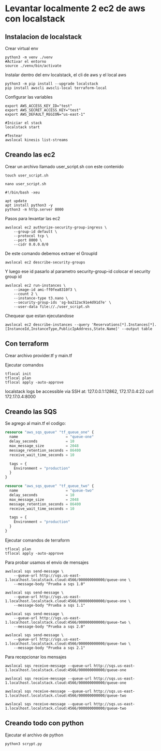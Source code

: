 # Levantar localmente 2 ec2 de aws con localstack

## Instalacion de localstack

Crear virtual env
```shell
python3 -m venv ./venv
#Activar el entorno
source ./venv/bin/activate
```

Instalar dentro del env localstack, el cli de aws y el local aws
```shell
python3 -m pip install --upgrade localstack
pip install awscli awscli-local terraform-local
```

Configurar las variables
```shell
export AWS_ACCESS_KEY_ID="test"
export AWS_SECRET_ACCESS_KEY="test"
export AWS_DEFAULT_REGION="us-east-1"

#Iniciar el stack
localstack start

#Testear
awslocal kinesis list-streams
```

## Creando las ec2

Crear un archivo llamado user_script.sh con este contenido
```shell
touch user_script.sh

nano user_script.sh

#!/bin/bash -xeu

apt update
apt install python3 -y
python3 -m http.server 8000
```

Pasos para levantar las ec2
```shell
awslocal ec2 authorize-security-group-ingress \
    --group-id default \
    --protocol tcp \
    --port 8000 \
    --cidr 0.0.0.0/0
```

De este comando debemos extraer el GroupId
```shell
awslocal ec2 describe-security-groups
```

Y luego ese id pasarlo al parametro security-group-id colocar el security group id
```shell
awslocal ec2 run-instances \
    --image-id ami-ff0fea8310f3 \
    --count 2 \
    --instance-type t3.nano \
    --security-group-ids 'sg-ba212ac91e4d91d7e' \
    --user-data file://./user_script.sh  
```

Chequear que estan ejecutandose
```shell
awslocal ec2 describe-instances --query 'Reservations[*].Instances[*].[InstanceId,InstanceType,PublicIpAddress,State.Name]' --output table
```

## Con terraform
Crear archivo provider.tf y main.tf

Ejecutar comandos
```shell
tflocal init
tflocal plan
tflocal apply -auto-approve
```

localstack logs
be accessible via SSH at: 127.0.0.1:12862, 172.17.0.4:22
curl 172.17.0.4:8000


## Creando las SQS
Se agrego al main.tf el codigo:

```terraform
resource "aws_sqs_queue" "tf_queue_one" {
  name                      = "queue-one"
  delay_seconds             = 10
  max_message_size          = 2048
  message_retention_seconds = 86400
  receive_wait_time_seconds = 10

  tags = {
    Environment = "production"
  }
}

resource "aws_sqs_queue" "tf_queue_two" {
  name                      = "queue-two"
  delay_seconds             = 10
  max_message_size          = 2048
  message_retention_seconds = 86400
  receive_wait_time_seconds = 10

  tags = {
    Environment = "production"
  }
}
```

Ejecutar comandos de terraform
```shell
tflocal plan
tflocal apply -auto-approve
```

Para probar usamos el envio de mensajes
```shell
awslocal sqs send-message \
    --queue-url http://sqs.us-east-1.localhost.localstack.cloud:4566/000000000000/queue-one \
    --message-body "Prueba a sqs 1.0"

awslocal sqs send-message \
    --queue-url http://sqs.us-east-1.localhost.localstack.cloud:4566/000000000000/queue-one \
    --message-body "Prueba a sqs 1.1"

awslocal sqs send-message \
    --queue-url http://sqs.us-east-1.localhost.localstack.cloud:4566/000000000000/queue-two \
    --message-body "Prueba a sqs 2.0"   

awslocal sqs send-message \
    --queue-url http://sqs.us-east-1.localhost.localstack.cloud:4566/000000000000/queue-two \
    --message-body "Prueba a sqs 2.1"    
```   

Para recepcionar los mensajes
```shell
awslocal sqs receive-message --queue-url http://sqs.us-east-1.localhost.localstack.cloud:4566/000000000000/queue-one

awslocal sqs receive-message --queue-url http://sqs.us-east-1.localhost.localstack.cloud:4566/000000000000/queue-one

awslocal sqs receive-message --queue-url http://sqs.us-east-1.localhost.localstack.cloud:4566/000000000000/queue-two

awslocal sqs receive-message --queue-url http://sqs.us-east-1.localhost.localstack.cloud:4566/000000000000/queue-two
```

## Creando todo con python
Ejecutar el archivo de python 
```python
python3 scrypt.py
```